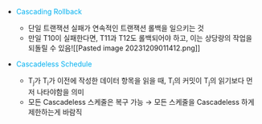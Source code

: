 
- <font color="#00b0f0">Cascading Rollback</font>
	- 단일 트랜잭션 실패가 연속적인 트랜잭션 롤백을 일으키는 것
	- 만일 T10이 실패한다면, T11과 T12도 롤백되어야 하고, 이는 상당량의 작업을 되돌릴 수 있음![[Pasted image 20231209011412.png]]

- <font color="#00b0f0">Cascadeless Schedule</font> 
	- T<sub>j</sub>가 T<sub>i</sub>가 이전에 작성한 데이터 항목을 읽을 때, T<sub>i</sub>의 커밋이 T<sub>j</sub>의 읽기보다 먼저 나타야함을 의미
	- 모든 Cascadeless 스케줄은 복구 가능 
	  → 모든 스케줄을 Cascadeless 하게 제한하는게 바람직